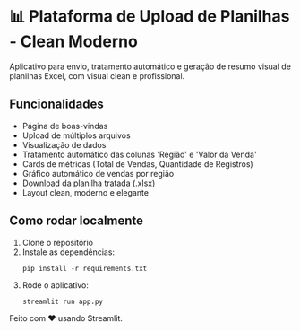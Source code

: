 
# 📊 Plataforma de Upload de Planilhas - Clean Moderno

Aplicativo para envio, tratamento automático e geração de resumo visual de planilhas Excel, com visual clean e profissional.

## Funcionalidades
- Página de boas-vindas
- Upload de múltiplos arquivos
- Visualização de dados
- Tratamento automático das colunas 'Região' e 'Valor da Venda'
- Cards de métricas (Total de Vendas, Quantidade de Registros)
- Gráfico automático de vendas por região
- Download da planilha tratada (.xlsx)
- Layout clean, moderno e elegante

## Como rodar localmente
1. Clone o repositório
2. Instale as dependências:
   ```
   pip install -r requirements.txt
   ```
3. Rode o aplicativo:
   ```
   streamlit run app.py
   ```

Feito com ❤️ usando Streamlit.
